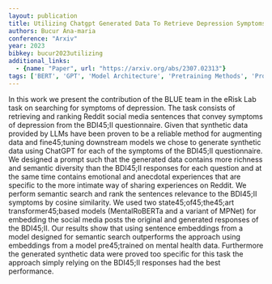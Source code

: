 ```yaml
---
layout: publication
title: Utilizing Chatgpt Generated Data To Retrieve Depression Symptoms From Social Media
authors: Bucur Ana-maria
conference: "Arxiv"
year: 2023
bibkey: bucur2023utilizing
additional_links:
  - {name: "Paper", url: "https://arxiv.org/abs/2307.02313"}
tags: ['BERT', 'GPT', 'Model Architecture', 'Pretraining Methods', 'Prompting', 'Transformer']
---
```

In this work we present the contribution of the BLUE team in the eRisk Lab task on searching for symptoms of depression. The task consists of retrieving and ranking Reddit social media sentences that convey symptoms of depression from the BDI45;II questionnaire. Given that synthetic data provided by LLMs have been proven to be a reliable method for augmenting data and fine45;tuning downstream models we chose to generate synthetic data using ChatGPT for each of the symptoms of the BDI45;II questionnaire. We designed a prompt such that the generated data contains more richness and semantic diversity than the BDI45;II responses for each question and at the same time contains emotional and anecdotal experiences that are specific to the more intimate way of sharing experiences on Reddit. We perform semantic search and rank the sentences relevance to the BDI45;II symptoms by cosine similarity. We used two state45;of45;the45;art transformer45;based models (MentalRoBERTa and a variant of MPNet) for embedding the social media posts the original and generated responses of the BDI45;II. Our results show that using sentence embeddings from a model designed for semantic search outperforms the approach using embeddings from a model pre45;trained on mental health data. Furthermore the generated synthetic data were proved too specific for this task the approach simply relying on the BDI45;II responses had the best performance.
